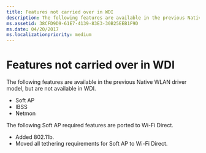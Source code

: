 ```yaml
---
title: Features not carried over in WDI
description: The following features are available in the previous Native WLAN driver model, but are not available in WDI.
ms.assetid: 38CFD9D9-61E7-4139-83E3-30B25EEB1F9D
ms.date: 04/20/2017
ms.localizationpriority: medium
---
```


# Features not carried over in WDI


The following features are available in the previous Native WLAN driver model, but are not available in WDI.

-   Soft AP
-   IBSS
-   Netmon

The following Soft AP required features are ported to Wi-Fi Direct.

-   Added 802.11b.
-   Moved all tethering requirements for Soft AP to Wi-Fi Direct.

 

 





